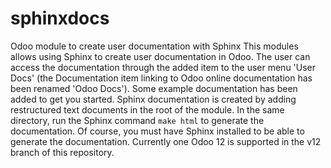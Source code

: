 # sphinxdocs
Odoo module to create user documentation with Sphinx
This modules allows using Sphinx to create user documentation in Odoo. 
The user can access the documentation through the added item to the user menu 'User Docs' (the Documentation item linking to Odoo online documentation has been renamed 'Odoo Docs').
Some example documentation has been added to get you started. 
Sphinx documentation is created by adding restructured text documents in the root of the module. In the same directory, run the Sphinx command `make html` to generate the documentation. Of course, you must have Sphinx installed to be able to generate the documentation. 
Currently one Odoo 12 is supported in the v12 branch of this repository.
